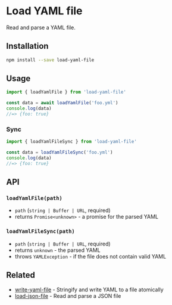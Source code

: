 # Load YAML file

Read and parse a YAML file.

## Installation

```sh
npm install --save load-yaml-file
```

## Usage

```js
import { loadYamlFile } from 'load-yaml-file'

const data = await loadYamlFile('foo.yml')
console.log(data)
//=> {foo: true}
```

### Sync

```js
import { loadYamlFileSync } from 'load-yaml-file'

const data = loadYamlFileSync('foo.yml')
console.log(data)
//=> {foo: true}
```

## API

### `loadYamlFile(path)`

- `path` (`string | Buffer | URL`, required)
- returns `Promise<unknown>` - a promise for the parsed YAML

### `loadYamlFileSync(path)`

- `path` (`string | Buffer | URL`, required)
- returns `unknown` - the parsed YAML
- throws `YAMLException` - if the file does not contain valid YAML

## Related

- [write-yaml-file](https://github.com/zkochan/write-yaml-file) - Stringify and write YAML to a file atomically
- [load-json-file](https://github.com/sindresorhus/load-json-file) - Read and parse a JSON file
